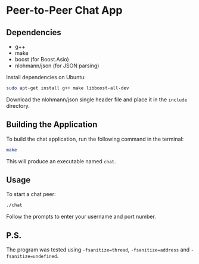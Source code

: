 # Peer-to-Peer Chat App

## Dependencies

- g++
- make
- boost (for Boost.Asio)
- nlohmann/json (for JSON parsing)

Install dependencies on Ubuntu:

```bash
sudo apt-get install g++ make libboost-all-dev
```

Download the nlohmann/json single header file and place it in the `include` directory.

## Building the Application

To build the chat application, run the following command in the terminal:

```bash
make
```

This will produce an executable named `chat`.

## Usage

To start a chat peer:

```bash
./chat
```

Follow the prompts to enter your username and port number.

## P.S.

The program was tested using `-fsanitize=thread`, `-fsanitize=address` and `-fsanitize=undefined`.
